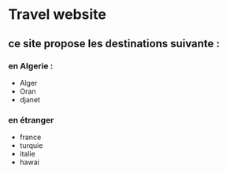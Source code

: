 <h1>Travel website</h1>
<h2> ce site propose les destinations suivante :</h2>
<h3> en Algerie :</h3>
<ul> <li> Alger </li>
     <li> Oran </li>
     <li> djanet </li>
</ul>
<h3> en étranger </h3>
<ul> <li> france </li>
     <li> turquie </li>
     <li> italie </li>
     <li> hawai </li>
</ul>
